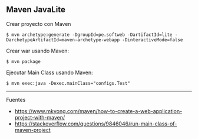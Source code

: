 ## Maven JavaLite

Crear proyecto con Maven

    $ mvn archetype:generate -DgroupId=pe.softweb -DartifactId=lite -DarchetypeArtifactId=maven-archetype-webapp -DinteractiveMode=false

Crear war usando Maven:

    $ mvn package

Ejecutar Main Class usando Maven:

    $ mvn exec:java -Dexec.mainClass="configs.Test"

--- 

Fuentes

+ https://www.mkyong.com/maven/how-to-create-a-web-application-project-with-maven/
+ https://stackoverflow.com/questions/9846046/run-main-class-of-maven-project
